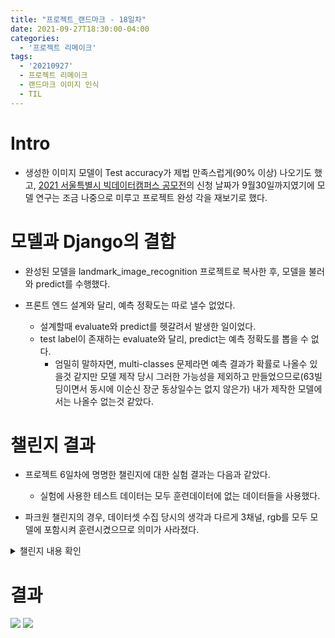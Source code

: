 ```yaml
---
title: "프로젝트_랜드마크 - 18일차"
date: 2021-09-27T18:30:00-04:00
categories:
  - '프로젝트 리메이크'
tags:
  - '20210927'
  - 프로젝트 리메이크
  - 랜드마크 이미지 인식
  - TIL
---
```



# Intro

* 생성한 이미지 모델이 Test accuracy가 제법 만족스럽게(90% 이상) 나오기도 했고, [2021 서울특별시 빅데이터캠퍼스 공모전](https://bigdata.seoul.go.kr/cntst/selectCntst.do?r_id=P600&cntst_seq=51&cntst_se_code=&use_type_code=30&sch_cntst_se_code=&file_id=&sch_type=&sch_text=&currentPage=1)의 신청 날짜가 9월30일까지였기에 모델 연구는 조금 나중으로 미루고 프로젝트 완성 각을 재보기로 했다. 

# 모델과 Django의 결합

* 완성된 모델을 landmark_image_recognition 프로젝트로 복사한 후, 모델을 불러와 predict를 수행했다.

* 프론트 엔드 설계와 달리, 예측 정확도는 따로 낼수 없었다.
  * 설계할때 evaluate와 predict를 헷갈려서 발생한 일이었다.
  * test label이 존재하는 evaluate와 달리, predict는 예측 정확도를 뽑을 수 없다.
    * 엄밀히 말하자면, multi-classes 문제라면 예측 결과가 확률로 나올수 있을것 같지만 모델 제작 당시 그러한 가능성을 제외하고 만들었으므로(63빌딩이면서 동시에 이순신 장군 동상일수는 없지 않은가) 내가 제작한 모델에서는 나올수 없는것 같았다.

# 챌린지 결과

* 프로젝트 6일차에 명명한 챌린지에 대한 실험 결과는 다음과 같았다.
  * 실험에 사용한 테스트 데이터는 모두 훈련데이터에 없는 데이터들을 사용했다.

* 파크원 챌린지의 경우, 데이터셋 수집 당시의 생각과 다르게 3채널, rgb를 모두 모델에 포함시켜 훈련시켰으므로 의미가 사라졌다.

<details>
<summary>챌린지 내용 확인</summary>
<div>

<details>
<summary> 남산골한옥마을 챌린지</summary>

  * 남산타워 + 한옥 이라는 조합으로 해당 위치라는것을 인식할수 있을까?

    * Test Case 01. 실패(광화문)
     
      <img src="https://1geraldine1.github.io/assets/images/Landmark/Day18/남산골_테스트_01.jpg"/>

    * Test Case 02. 성공
      
      <img src="https://1geraldine1.github.io/assets/images/Landmark/Day18/남산골_테스트_02.jpg"/>
    
    * Test Case 03. 성공
      
      <img src="https://1geraldine1.github.io/assets/images/Landmark/Day18/남산골_테스트_03.jpg"/>

    * Test Case 04. 실패(북촌한옥마을)
      
      <img src="https://1geraldine1.github.io/assets/images/Landmark/Day18/남산골_테스트_04.jpg"/>

    * Test Case 05. 성공
      
      <img src="https://1geraldine1.github.io/assets/images/Landmark/Day18/남산골_테스트_05.jpg"/>

    * 평가 : 남산타워+한옥의 조합이 남산골 한옥마을인것을 정확히 캐치했지만, 반작용으로 일반적인 한옥에 대한 인식은 실패하는 모습을 보인다.

</details>

<details>

<summary> 목동종합운동장 챌린지 </summary>
  * 지근거리에 있는 세개의 장소에 대해 두장소 이상이 동시에 찍힌 사진의 경우 의도적으로 배제하지 않음.

  * 아이스링크
    * Test Case 01. 성공
     
      <img src="https://1geraldine1.github.io/assets/images/Landmark/Day18/아이스링크01.jpg"/>

    * Test Case 02. 실패(서울특별시청)
      
      <img src="https://1geraldine1.github.io/assets/images/Landmark/Day18/아이스링크02.jpg"/>
    
    * Test Case 03. 성공
      
      <img src="https://1geraldine1.github.io/assets/images/Landmark/Day18/아이스링크03.jpg"/>

  * 야구장
    * Test Case 01. 성공
     
      <img src="https://1geraldine1.github.io/assets/images/Landmark/Day18/야구장01.jpg"/>

    * Test Case 02. 실패(63빌딩)
      
      <img src="https://1geraldine1.github.io/assets/images/Landmark/Day18/야구장02.jpg"/>
    
    * Test Case 03. 성공
      
      <img src="https://1geraldine1.github.io/assets/images/Landmark/Day18/야구장03.jpg"/>

  * 주경기장
    * Test Case 01. 실패(서울무역전시컨벤션센터)
     
      <img src="https://1geraldine1.github.io/assets/images/Landmark/Day18/주경기장01.jpg"/>

    * Test Case 02. 실패(서울특별시청)
      
      <img src="https://1geraldine1.github.io/assets/images/Landmark/Day18/주경기장02.jpg"/>
    
    * Test Case 03. 실패(남산서울타워)
      
      <img src="https://1geraldine1.github.io/assets/images/Landmark/Day18/주경기장03.jpg"/>

  * 평가 : 주경기장의 경우, 중복데이터를 제외하면 거의 남는 사진이 없다시피해서 모조리 실패한듯한 모양이다. 그냥 종합운동장 하나로 세 데이터를 묶어서 학습시키는것이 나을것 같다.

</details>


<details>
<summary> 서울숲 챌린지</summary>

  * 특징적인 지표가 존재하지 않는 장소에 대해 정제하지 않은 데이터로 학습시켰을때 인식할수 있을까?

    * Test Case 01. 성공
     
      <img src="https://1geraldine1.github.io/assets/images/Landmark/Day18/서울숲01.jpg"/>

    * Test Case 02. 성공
      
      <img src="https://1geraldine1.github.io/assets/images/Landmark/Day18/서울숲02.jpg"/>
    
    * Test Case 03. 성공
      
      <img src="https://1geraldine1.github.io/assets/images/Landmark/Day18/서울숲03.jpg"/>

    * Test Case 04. 실패(암사동 선사유적지)
      
      <img src="https://1geraldine1.github.io/assets/images/Landmark/Day18/서울숲04.jpg"/>

    * Test Case 05. 성공
      
      <img src="https://1geraldine1.github.io/assets/images/Landmark/Day18/서울숲05.jpg"/>

    * 평가 : 숲이라 부를만한 데이터가 서울숲 한곳뿐이라 그런건지, 아니면 진짜 데이터 정제가 없어도 양으로 밀어붙이면 되는건지는 몰라도 상당히 높은 성공률을 기록했다.
    
      * 누락시켰었던 '양재시민의숲' 데이터를 넣고 한번 더 모델을 훈련시켜 실험해볼 필요가 있을것같다.
      
</details>

</div>
</details>


# 결과

  <img src="https://1geraldine1.github.io/assets/images/Landmark/Day18/final01.PNG"/>

  <img src="https://1geraldine1.github.io/assets/images/Landmark/Day18/final02.PNG"/>
